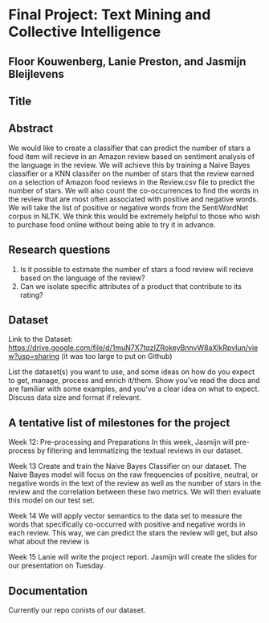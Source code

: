 # Final Project: Text Mining and Collective Intelligence
## Floor Kouwenberg, Lanie Preston, and Jasmijn Bleijlevens 

## Title

## Abstract
We would like to create a classifier that can predict the number of stars a food item will recieve in an Amazon review based on sentiment analysis of the language in the review. We will achieve this by training a Naive Bayes classifier or a KNN classifer on the number of stars that the review earned on a selection of Amazon food reviews in the Review.csv file to predict the number of stars. We will also count the co-occurrences to find the words in the review that are most often associated with positive and negative words. We will take the list of positive or negative words from the SentiWordNet corpus in NLTK. We think this would be extremely helpful to those who wish to purchase food online without being able to try it in advance.     

## Research questions
1. Is it possible to estimate the number of stars a food review will recieve based on the language of the review?
2. Can we isolate specific attributes of a product that contribute to its rating?

## Dataset
Link to the Dataset: https://drive.google.com/file/d/1muN7X7tqzIZRokeyBnnvW8aXlkRpvIun/view?usp=sharing (it was too large to put on Github)

List the dataset(s) you want to use, and some ideas on how do you expect to get, manage, process and enrich it/them. Show you've read the docs and are familiar with some examples, and you've a clear idea on what to expect. Discuss data size and format if relevant.

## A tentative list of milestones for the project
Week 12: Pre-processing and Preparations
In this week, Jasmijn will pre-process by filtering and lemmatizing the textual reviews in our dataset. 

Week 13
Create and train the Naive Bayes Classifier on our dataset. The Naive Bayes model will focus on the raw frequencies of positive, neutral, or negative words in the text of the review as well as the number of stars in the review and the correlation between these two metrics. We will then evaluate this model on our test set.    

Week 14
We will apply vector semantics to the data set to measure the words that specifically co-occurred with positive and negative words in each review. This way, we can predict the stars the review will get, but also what about the review is  
 
Week 15
Lanie will write the project report. Jasmijn will create the slides for our presentation on Tuesday.

## Documentation
Currently our repo conists of our dataset.
